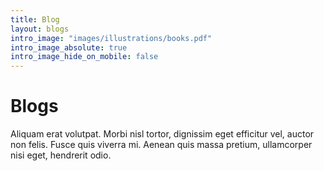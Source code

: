 ```yaml
---
title: Blog
layout: blogs
intro_image: "images/illustrations/books.pdf"
intro_image_absolute: true
intro_image_hide_on_mobile: false
---
```


# Blogs
Aliquam erat volutpat. Morbi nisl tortor, dignissim eget efficitur vel, auctor non felis. Fusce quis viverra mi. Aenean quis massa pretium, ullamcorper nisi eget, hendrerit odio.
